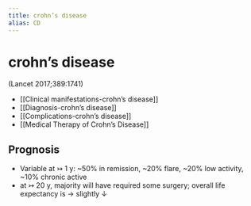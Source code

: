 ```yaml
---
title: crohn’s disease
alias: CD
---
```


# crohn’s disease

(Lancet 2017;389:1741)

- [[Clinical manifestations-crohn’s disease]]
- [[Diagnosis-crohn’s disease]]
- [[Complications-crohn’s disease]]
- [[Medical Therapy of Crohn’s Disease]]

## Prognosis

- Variable at ↣ 1 y: ~50% in remission, ~20% flare, ~20% low activity, ~10% chronic active
- at ↣ 20 y, majority will have required some surgery; overall life expectancy is → slightly ↓
